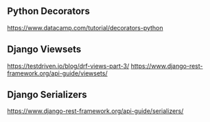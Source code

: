 ## Python Decorators
https://www.datacamp.com/tutorial/decorators-python

## Django Viewsets
https://testdriven.io/blog/drf-views-part-3/
https://www.django-rest-framework.org/api-guide/viewsets/

## Django Serializers
https://www.django-rest-framework.org/api-guide/serializers/
